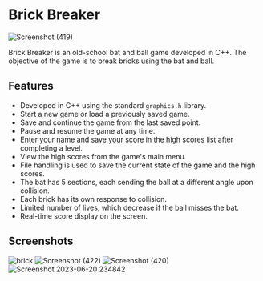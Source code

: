 # Brick Breaker

![Screenshot (419)](https://github.com/MoosaImran50/Brick-Breaker/assets/108832275/162efd1e-1dd7-4294-92de-0c6fd3452be9)

Brick Breaker is an old-school bat and ball game developed in C++. The objective of the game is to break bricks using the bat and ball.

## Features

- Developed in C++ using the standard `graphics.h` library.
- Start a new game or load a previously saved game.
- Save and continue the game from the last saved point.
- Pause and resume the game at any time.
- Enter your name and save your score in the high scores list after completing a level.
- View the high scores from the game's main menu.
- File handling is used to save the current state of the game and the high scores.
- The bat has 5 sections, each sending the ball at a different angle upon collision.
- Each brick has its own response to collision.
- Limited number of lives, which decrease if the ball misses the bat.
- Real-time score display on the screen.

## Screenshots

![brick](https://github.com/MoosaImran50/Brick-Breaker/assets/105555466/bf58bdf9-a5e3-4d6a-82e2-55008002ca96)
![Screenshot (422)](https://github.com/MoosaImran50/Brick-Breaker/assets/108832275/bb162efd-ef25-4350-a70d-7d47ec0e7118)
![Screenshot (420)](https://github.com/MoosaImran50/Brick-Breaker/assets/108832275/74985703-d9f3-482a-8ae4-8f19d0bac0d2)
![Screenshot 2023-06-20 234842](https://github.com/MoosaImran50/Brick-Breaker/assets/108832275/3cdc6935-df15-4c5c-bf16-8d6472311a31)
